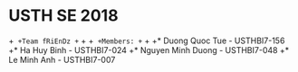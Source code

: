 # USTH SE 2018 
+``
+Team fRiEnDz
+``
+
+``
+Members:
+``
+
+* Duong Quoc Tue - USTHBI7-156
+* Ha Huy Binh - USTHBI7-024
+* Nguyen Minh Duong - USTHBI7-048
+* Le Minh Anh - USTHBI7-007
